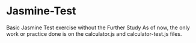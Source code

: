 # Jasmine-Test
Basic Jasmine Test exercise without the Further Study
As of now, the only work or practice done is on the calculator.js and calculator-test.js files. 
